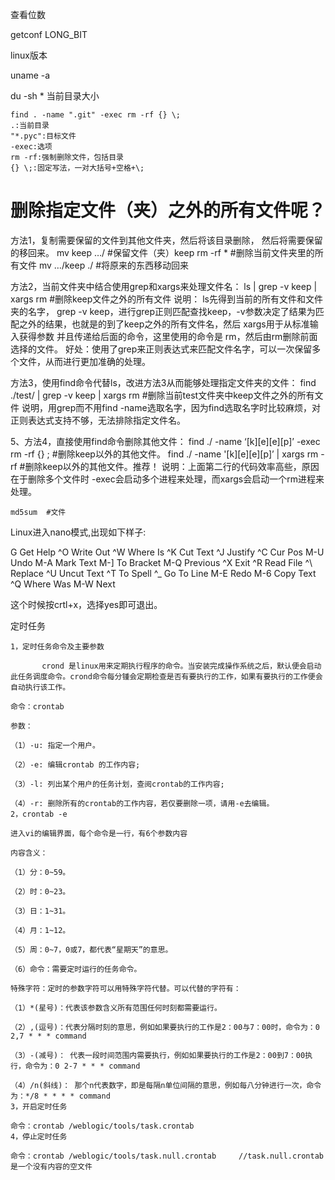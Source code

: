 查看位数

getconf LONG_BIT

linux版本

uname -a

du -sh * 当前目录大小

```
find . -name ".git" -exec rm -rf {} \;
.:当前目录
"*.pyc":目标文件
-exec:选项
rm -rf:强制删除文件，包括目录
{} \;:固定写法，一对大括号+空格+\;
```

# 删除指定文件（夹）之外的所有文件呢？

方法1，复制需要保留的文件到其他文件夹，然后将该目录删除， 然后将需要保留的移回来。 mv keep …/ #保留文件（夹）keep rm -rf * #删除当前文件夹里的所有文件 mv …/keep ./ #将原来的东西移动回来

方法2，当前文件夹中结合使用grep和xargs来处理文件名： ls | grep -v keep | xargs rm #删除keep文件之外的所有文件 说明： ls先得到当前的所有文件和文件夹的名字， grep -v keep，进行grep正则匹配查找keep，-v参数决定了结果为匹配之外的结果，也就是的到了keep之外的所有文件名，然后 xargs用于从标准输入获得参数 并且传递给后面的命令，这里使用的命令是 rm，然后由rm删除前面选择的文件。 好处：使用了grep来正则表达式来匹配文件名字，可以一次保留多个文件，从而进行更加准确的处理。

方法3，使用find命令代替ls，改进方法3从而能够处理指定文件夹的文件： find ./test/ | grep -v keep | xargs rm #删除当前test文件夹中keep文件之外的所有文件 说明，用grep而不用find -name选取名字，因为find选取名字时比较麻烦，对正则表达式支持不够，无法排除指定文件名。

5、方法4，直接使用find命令删除其他文件： find ./ -name ‘[k][e][e][p]’ -exec rm -rf {} ; #删除keep以外的其他文件。 find ./ -name '[k][e][e][p]’ | xargs rm -rf #删除keep以外的其他文件。推荐！ 说明：上面第二行的代码效率高些，原因在于删除多个文件时 -exec会启动多个进程来处理，而xargs会启动一个rm进程来处理。

```
md5sum	#文件
```



Linux进入nano模式,出现如下样子:

G Get Help      ^O Write Out     ^W Where Is      ^K Cut Text      ^J Justify       ^C Cur Pos       M-U Undo         M-A Mark Text    M-] To Bracket   M-Q Previous
^X Exit          ^R Read File     ^\ Replace       ^U Uncut Text    ^T To Spell      ^_ Go To Line    M-E Redo         M-6 Copy Text    ^Q Where Was     M-W Next


这个时候按crtl+x，选择yes即可退出。




定时任务

```
1，定时任务命令及主要参数

       crond 是linux用来定期执行程序的命令。当安装完成操作系统之后，默认便会启动此任务调度命令。crond命令每分锺会定期检查是否有要执行的工作，如果有要执行的工作便会自动执行该工作。

命令：crontab

参数：

（1）-u: 指定一个用户。

（2）-e: 编辑crontab 的工作内容;

（3）-l: 列出某个用户的任务计划，查阅crontab的工作内容;

（4）-r: 删除所有的crontab的工作内容，若仅要删除一项，请用-e去编辑。
2，crontab -e

进入vi的编辑界面，每个命令是一行，有6个参数内容

内容含义：

（1）分：0~59。

（2）时：0~23。

（3）日：1~31。

（4）月：1~12。

（5）周：0~7，0或7，都代表“星期天”的意思。

（6）命令：需要定时运行的任务命令。

特殊字符：定时的参数字符可以用特殊字符代替。可以代替的字符有：

（1）*(星号)：代表该参数含义所有范围任何时刻都需要运行。

（2）,(逗号)：代表分隔时刻的意思，例如如果要执行的工作是2：00与7：00时，命令为：0 2,7 * * * command

（3）-(减号)： 代表一段时间范围内需要执行，例如如果要执行的工作是2：00到7：00执行，命令为：0 2-7 * * * command

（4）/n(斜线)： 那个n代表数字，即是每隔n单位间隔的意思，例如每八分钟进行一次，命令为：*/8 * * * * command
3，开启定时任务

命令：crontab /weblogic/tools/task.crontab
4，停止定时任务

命令：crontab /weblogic/tools/task.null.crontab     //task.null.crontab是一个没有内容的空文件
```

